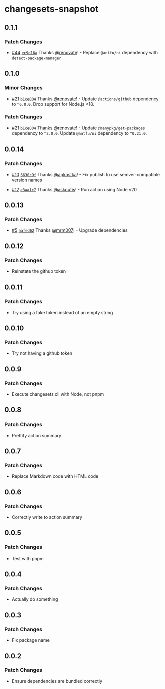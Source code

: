 # changesets-snapshot

## 0.1.1

### Patch Changes

- [#44](https://github.com/seek-oss/changesets-snapshot/pull/44) [`ec9d16a`](https://github.com/seek-oss/changesets-snapshot/commit/ec9d16af98df91335da5faf55cc74098a75bf02f) Thanks [@renovate](https://github.com/apps/renovate)! - Replace `@antfu/ni` dependency with `detect-package-manager`

## 0.1.0

### Minor Changes

- [#21](https://github.com/seek-oss/changesets-snapshot/pull/21) [`b1ce004`](https://github.com/seek-oss/changesets-snapshot/commit/b1ce004cd0743fb67c9d150b708f189330035062) Thanks [@renovate](https://github.com/apps/renovate)! - Update `@actions/github` dependency to `^6.0.0`. Drop support for Node.js <18.

### Patch Changes

- [#21](https://github.com/seek-oss/changesets-snapshot/pull/21) [`b1ce004`](https://github.com/seek-oss/changesets-snapshot/commit/b1ce004cd0743fb67c9d150b708f189330035062) Thanks [@renovate](https://github.com/apps/renovate)! - Update `@manypkg/get-packages` dependency to `^2.0.0`.
  Update `@antfu/ni` dependency to `^0.21.0`.

## 0.0.14

### Patch Changes

- [#10](https://github.com/seek-oss/changesets-snapshot/pull/10) [`6630c9f`](https://github.com/seek-oss/changesets-snapshot/commit/6630c9fc348e184f3ee89d254e54ff30d3ea7ded) Thanks [@apkostka](https://github.com/apkostka)! - Fix publish to use semver-compatible version names

- [#12](https://github.com/seek-oss/changesets-snapshot/pull/12) [`e8aa1c7`](https://github.com/seek-oss/changesets-snapshot/commit/e8aa1c77f9624b7c06d4de29d8757d0f1c9024a5) Thanks [@askoufis](https://github.com/askoufis)! - Run action using Node v20

## 0.0.13

### Patch Changes

- [#5](https://github.com/seek-oss/changesets-snapshot/pull/5) [`aafed62`](https://github.com/seek-oss/changesets-snapshot/commit/aafed629091c7cd98fafd7dc3ccf6920cbf07203) Thanks [@mrm007](https://github.com/mrm007)! - Upgrade dependencies

## 0.0.12

### Patch Changes

- Reinstate the github token

## 0.0.11

### Patch Changes

- Try using a fake token instead of an empty string

## 0.0.10

### Patch Changes

- Try not having a github token

## 0.0.9

### Patch Changes

- Execute changesets cli with Node, not pnpm

## 0.0.8

### Patch Changes

- Prettify action summary

## 0.0.7

### Patch Changes

- Replace Markdown code with HTML code

## 0.0.6

### Patch Changes

- Correctly write to action summary

## 0.0.5

### Patch Changes

- Test with pnpm

## 0.0.4

### Patch Changes

- Actually do something

## 0.0.3

### Patch Changes

- Fix package name

## 0.0.2

### Patch Changes

- Ensure dependencies are bundled correctly
